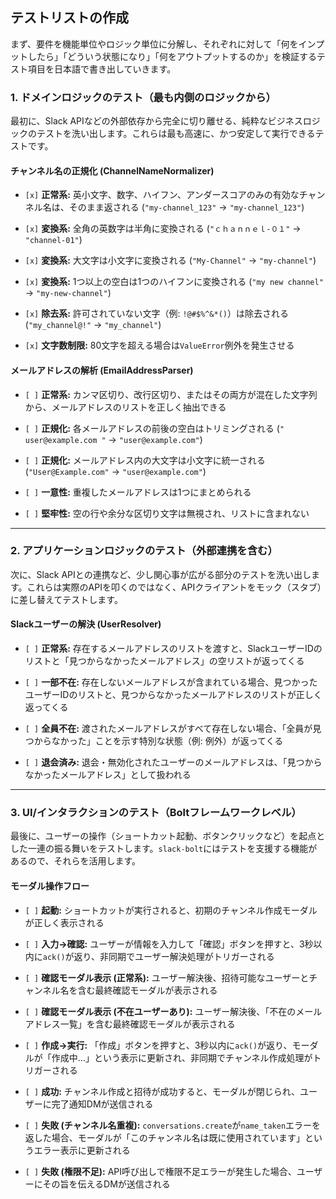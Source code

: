 
## テストリストの作成

まず、要件を機能単位やロジック単位に分解し、それぞれに対して「何をインプットしたら」「どういう状態になり」「何をアウトプットするのか」を検証するテスト項目を日本語で書き出していきます。

### 1. ドメインロジックのテスト（最も内側のロジックから）

最初に、Slack APIなどの外部依存から完全に切り離せる、純粋なビジネスロジックのテストを洗い出します。これらは最も高速に、かつ安定して実行できるテストです。

#### **チャンネル名の正規化 (ChannelNameNormalizer)**

- `[x]` **正常系:** 英小文字、数字、ハイフン、アンダースコアのみの有効なチャンネル名は、そのまま返される (`"my-channel_123"` -> `"my-channel_123"`)
    
- `[x]` **変換系:** 全角の英数字は半角に変換される (`"ｃｈａｎｎｅｌ-０１"` -> `"channel-01"`)
    
- `[x]` **変換系:** 大文字は小文字に変換される (`"My-Channel"` -> `"my-channel"`)
    
- `[x]` **変換系:** 1つ以上の空白は1つのハイフンに変換される (`"my new channel"` -> `"my-new-channel"`)
    
- `[x]` **除去系:** 許可されていない文字（例: `!@#$%^&*()`）は除去される (`"my_channel@!"` -> `"my_channel"`)
    
- `[x]` **文字数制限:** 80文字を超える場合は`ValueError`例外を発生させる
    

#### **メールアドレスの解析 (EmailAddressParser)**

- `[ ]` **正常系:** カンマ区切り、改行区切り、またはその両方が混在した文字列から、メールアドレスのリストを正しく抽出できる
    
- `[ ]` **正規化:** 各メールアドレスの前後の空白はトリミングされる (`" user@example.com "` -> `"user@example.com"`)
    
- `[ ]` **正規化:** メールアドレス内の大文字は小文字に統一される (`"User@Example.com"` -> `"user@example.com"`)
    
- `[ ]` **一意性:** 重複したメールアドレスは1つにまとめられる
    
- `[ ]` **堅牢性:** 空の行や余分な区切り文字は無視され、リストに含まれない
    

---

### 2. アプリケーションロジックのテスト（外部連携を含む）

次に、Slack APIとの連携など、少し関心事が広がる部分のテストを洗い出します。これらは実際のAPIを叩くのではなく、APIクライアントをモック（スタブ）に差し替えてテストします。

#### **Slackユーザーの解決 (UserResolver)**

- `[ ]` **正常系:** 存在するメールアドレスのリストを渡すと、SlackユーザーIDのリストと「見つからなかったメールアドレス」の空リストが返ってくる
    
- `[ ]` **一部不在:** 存在しないメールアドレスが含まれている場合、見つかったユーザーIDのリストと、見つからなかったメールアドレスのリストが正しく返ってくる
    
- `[ ]` **全員不在:** 渡されたメールアドレスがすべて存在しない場合、「全員が見つからなかった」ことを示す特別な状態（例: 例外）が返ってくる
    
- `[ ]` **退会済み:** 退会・無効化されたユーザーのメールアドレスは、「見つからなかったメールアドレス」として扱われる
    

---

### 3. UI/インタラクションのテスト（Boltフレームワークレベル）

最後に、ユーザーの操作（ショートカット起動、ボタンクリックなど）を起点とした一連の振る舞いをテストします。`slack-bolt`にはテストを支援する機能があるので、それらを活用します。

#### **モーダル操作フロー**

- `[ ]` **起動:** ショートカットが実行されると、初期のチャンネル作成モーダルが正しく表示される
    
- `[ ]` **入力→確認:** ユーザーが情報を入力して「確認」ボタンを押すと、3秒以内に`ack()`が返り、非同期でユーザー解決処理がトリガーされる
    
- `[ ]` **確認モーダル表示 (正常系):** ユーザー解決後、招待可能なユーザーとチャンネル名を含む最終確認モーダルが表示される
    
- `[ ]` **確認モーダル表示 (不在ユーザーあり):** ユーザー解決後、「不在のメールアドレス一覧」を含む最終確認モーダルが表示される
    
- `[ ]` **作成→実行:** 「作成」ボタンを押すと、3秒以内に`ack()`が返り、モーダルが「作成中...」という表示に更新され、非同期でチャンネル作成処理がトリガーされる
    
- `[ ]` **成功:** チャンネル作成と招待が成功すると、モーダルが閉じられ、ユーザーに完了通知DMが送信される
    
- `[ ]` **失敗 (チャンネル名重複):** `conversations.create`が`name_taken`エラーを返した場合、モーダルが「このチャンネル名は既に使用されています」というエラー表示に更新される
    
- `[ ]` **失敗 (権限不足):** API呼び出しで権限不足エラーが発生した場合、ユーザーにその旨を伝えるDMが送信される
    
